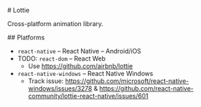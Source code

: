# Lottie

Cross-platform animation library.

## Platforms

- `react-native` – React Native – Android/iOS
- TODO: `react-dom` – React Web
  - Use https://github.com/airbnb/lottie
- `react-native-windows` – React Native Windows
  - Track issue: https://github.com/microsoft/react-native-windows/issues/3278 & https://github.com/react-native-community/lottie-react-native/issues/601

